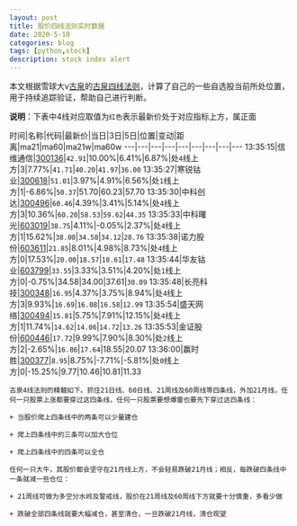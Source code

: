 ```yaml
---
layout: post
title: 股价四线法则实时数据
date: 2020-5-10
categories: blog
tags: [python,stock]
description: stock index alert
---
```



本文根据雪球大v[古泉](https://xueqiu.com/u/7148646888)的[古泉四线法则](https://xueqiu.com/7148646888/130498192)，计算了自己的一些自选股当前所处位置，用于持续追踪验证，帮助自己进行判断。

**说明**：下表中4线对应取值为`红色`表示最新价处于对应指标上方，属正面

时间|名称|代码|最新价|当日|3日|5日|位置|变动|距离|ma21|ma60|ma21w|ma60w
---|---|---|---|---|---|---|---|---
13:35:15|信维通信|[300136](https://xueqiu.com/S/SZ300136)|`42.91`|10.00%|6.41%|6.87%|处`4`线上方|3|7.77%|`41.71`|`40.20`|`41.97`|`36.00`
13:35:27|寒锐钴业|[300618](https://xueqiu.com/S/SZ300618)|`51.01`|3.97%|4.91%|6.56%|处`1`线上方|1|-6.86%|`50.37`|51.70|60.23|57.70
13:35:30|中科创达|[300496](https://xueqiu.com/S/SZ300496)|`60.46`|4.39%|3.41%|5.14%|处`4`线上方|3|10.36%|`60.20`|`58.53`|`59.62`|`44.35`
13:35:33|中科曙光|[603019](https://xueqiu.com/S/SH603019)|`38.75`|4.11%|-0.05%|2.37%|处`4`线上方|1|15.62%|`38.00`|`34.58`|`34.12`|`28.76`
13:35:38|诺力股份|[603611](https://xueqiu.com/S/SH603611)|`21.85`|8.01%|4.98%|8.73%|处`4`线上方|0|17.53%|`20.00`|`18.57`|`18.61`|`17.48`
13:35:44|华友钴业|[603799](https://xueqiu.com/S/SH603799)|`33.55`|3.33%|3.51%|4.20%|处`1`线上方|0|-0.75%|34.58|34.00|37.61|`30.09`
13:35:48|长亮科技|[300348](https://xueqiu.com/S/SZ300348)|`16.95`|4.37%|3.75%|8.94%|处`4`线上方|3|9.93%|`16.69`|`16.08`|`16.58`|`12.99`
13:35:54|盛天网络|[300494](https://xueqiu.com/S/SZ300494)|`15.81`|5.75%|7.91%|12.15%|处`4`线上方|1|11.74%|`14.62`|`14.06`|`14.72`|`13.26`
13:35:53|金证股份|[600446](https://xueqiu.com/S/SH600446)|`17.72`|9.99%|7.90%|8.30%|处`2`线上方|2|-2.65%|`16.86`|`17.64`|18.55|20.07
13:36:00|赢时胜|[300377](https://xueqiu.com/S/SZ300377)|`8.95`|8.75%|-7.71%|-5.81%|处`0`线上方|0|-15.25%|9.77|10.46|10.81|11.33

```
古泉4线法则的精髓如下。抓住21日线、60日线、21周线及60周线等四条线，外加21月线，任何一只股票上涨都要穿过这四条线，任何一只股票要想爆雷也要先下穿过这四条线：

+ 当股价爬上四条线中的两条可以少量建仓

+ 爬上四条线中的三条可以加大仓位

+ 爬上四条线中的四条可以全仓

任何一只大牛，其股价都会坚守在21月线上方，不会轻易跌破21月线；相反，每跌破四条线中一条就减一些仓位：

+ 21周线可做为多空分水岭及警戒线，股价在21周线及60周线下方就要十分慎重，多看少做

+ 跌破全部四条线就要大幅减仓，甚至清仓，一旦跌破21月线，清仓观望
```